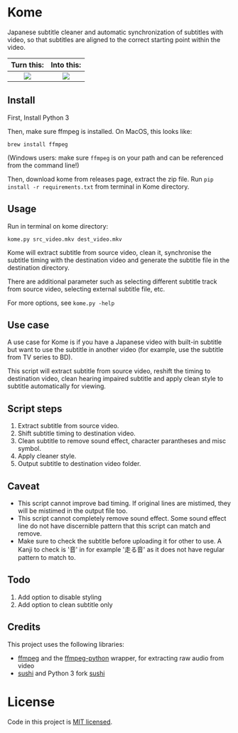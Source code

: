 Kome
=======

Japanese subtitle cleaner and automatic synchronization of subtitles with video, so that
subtitles are aligned to the correct starting point within the video.

Turn this:                       |  Into this:
:-------------------------------:|:-------------------------:
![](https://github.com/wanhuz/kome/assets/12682216/5384d6cd-9463-41a7-af21-2ca832021dd5)  |  ![](https://github.com/wanhuz/kome/assets/12682216/f78044dd-ab9b-4f75-9b66-f214cf856305) 


Install
-------
First, Install Python 3 

Then, make sure ffmpeg is installed. On MacOS, this looks like:
~~~
brew install ffmpeg
~~~
(Windows users: make sure `ffmpeg` is on your path and can be referenced
from the command line!)

Then, download kome from releases page, extract the zip file. Run `pip install -r requirements.txt` from terminal in Kome directory.

Usage
-----
Run in terminal on kome directory:
~~~
kome.py src_video.mkv dest_video.mkv
~~~

Kome will extract subtitle from source video, clean it, synchronise the subtitle timing with the destination video and generate the  subtitle file in the destination directory.

There are additional parameter such as selecting different subtitle track from source video, selecting external subtitle file, etc. 

For more options, see `kome.py -help`

Use case
-----
A use case for Kome is if you have a Japanese video with built-in subtitle but want to use the subtitle in another video (for example, use the subtitle from TV series to BD). 

This script will extract subtitle from source video, reshift the timing to destination video, clean hearing impaired subtitle and apply clean style to subtitle automatically for viewing.

Script steps
-----
1. Extract subtitle from source video.
2. Shift subtitle timing to destination video.
3. Clean subtitle to remove sound effect, character parantheses and misc symbol.
4. Apply cleaner style.
5. Output subtitle to destination video folder.

Caveat
-----
- This script cannot improve bad timing. If original lines are mistimed, they will be mistimed in the output file too.
- This script cannot completely remove sound effect. Some sound effect line do not have discernible pattern that this script can match and remove.
- Make sure to check the subtitle before uploading it for other to use. A Kanji to check is '音' in for example '走る音' as it does not have regular pattern to match to.

Todo
-----
1. Add option to disable styling
2. Add option to clean subtitle only

Credits
-------
This project uses the following libraries:
- [ffmpeg](https://www.ffmpeg.org/) and the [ffmpeg-python](https://github.com/kkroening/ffmpeg-python) wrapper, for extracting raw audio from video
- [sushi](https://github.com/tp7/Sushi) and Python 3 fork [sushi](https://github.com/FichteFoll/Sushi)

# License
Code in this project is [MIT licensed](https://opensource.org/licenses/MIT).
